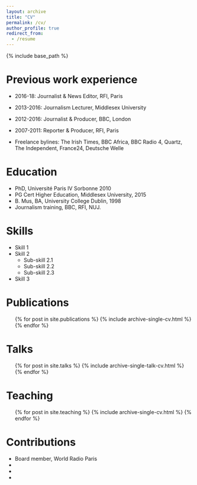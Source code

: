 ```yaml
---
layout: archive
title: "CV"
permalink: /cv/
author_profile: true
redirect_from:
  - /resume
---
```


{% include base_path %}

Previous work experience
======
* 2016-18: Journalist & News Editor, RFI, Paris

* 2013-2016: Journalism Lecturer, Middlesex University 

* 2012-2016: Journalist & Producer, BBC, London

* 2007-2011: Reporter & Producer, RFI, Paris

* Freelance bylines: The Irish Times, BBC Africa, BBC Radio 4, Quartz, The Independent, France24, Deutsche Welle
 
Education
======
* PhD, Université Paris IV Sorbonne 2010
* PG Cert Higher Education, Middlesex University, 2015
* B. Mus, BA, University College Dublin, 1998
* Journalism training, BBC, RFI, NUJ.

  
Skills
======
* Skill 1
* Skill 2
  * Sub-skill 2.1
  * Sub-skill 2.2
  * Sub-skill 2.3
* Skill 3

Publications
======
  <ul>{% for post in site.publications %}
    {% include archive-single-cv.html %}
  {% endfor %}</ul>
  
Talks
======
  <ul>{% for post in site.talks %}
    {% include archive-single-talk-cv.html %}
  {% endfor %}</ul>
  
Teaching
======
  <ul>{% for post in site.teaching %}
    {% include archive-single-cv.html %}
  {% endfor %}</ul>
  
Contributions
======
* Board member, World Radio Paris
* 
* 
*
